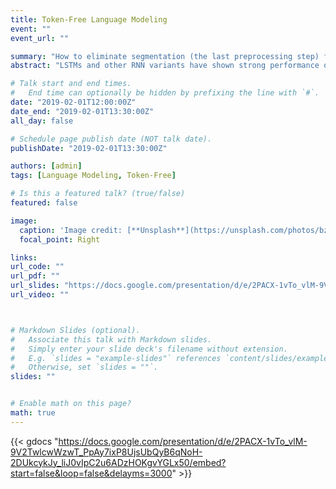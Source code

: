 ```yaml
---
title: Token-Free Language Modeling
event: ""
event_url: ""

summary: "How to eliminate segmentation (the last preprocessing step) from NLP models."
abstract: "LSTMs and other RNN variants have shown strong performance on character-level language modeling. These models are typically trained using truncated backpropagation through time, and it is common to assume that their success stems from their ability to remember long-term contexts. In this paper, we show that a deep (64-layer) transformer model with fixed context outperforms RNN variants by a large margin, achieving state of the art on two popular benchmarks: 1.13 bits per character on text8 and 1.06 on enwik8. To get good results at this depth, we show that it is important to add auxiliary losses, both at intermediate network layers and intermediate sequence positions."

# Talk start and end times.
#   End time can optionally be hidden by prefixing the line with `#`.
date: "2019-02-01T12:00:00Z"
date_end: "2019-02-01T13:30:00Z"
all_day: false

# Schedule page publish date (NOT talk date).
publishDate: "2019-02-01T13:30:00Z"

authors: [admin]
tags: [Language Modeling, Token-Free]

# Is this a featured talk? (true/false)
featured: false

image:
  caption: 'Image credit: [**Unsplash**](https://unsplash.com/photos/bzdhc5b3Bxs)'
  focal_point: Right

links:
url_code: ""
url_pdf: ""
url_slides: "https://docs.google.com/presentation/d/e/2PACX-1vTo_vlM-9V2TwlcwWzwT_PpAy7ixP8UjsUbQyB6qNoH-2DUkcykJy_liJ0vIpC2u6ADzHOKgvYGLx50/embed?start=false&loop=false&delayms=3000"
url_video: ""



# Markdown Slides (optional).
#   Associate this talk with Markdown slides.
#   Simply enter your slide deck's filename without extension.
#   E.g. `slides = "example-slides"` references `content/slides/example-slides.md`.
#   Otherwise, set `slides = ""`.
slides: ""


# Enable math on this page?
math: true
---
```

{{< gdocs "https://docs.google.com/presentation/d/e/2PACX-1vTo_vlM-9V2TwlcwWzwT_PpAy7ixP8UjsUbQyB6qNoH-2DUkcykJy_liJ0vIpC2u6ADzHOKgvYGLx50/embed?start=false&loop=false&delayms=3000" >}}

